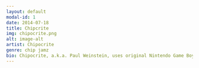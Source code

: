 ```yaml
---
layout: default
modal-id: 1
date: 2014-07-18
title: Chipcrite
img: chipocrite.png
alt: image-alt
artist: Chipocrite
genre: chip jamz
bio: Chipocrite, a.k.a. Paul Weinstein, uses original Nintendo Game Boys, often accompanied by bass, guitar, drums and/or other lo-fi sequencers, to create complex audio masterpieces. His multifaceted but catchy compositions combine the game sounds of his childhood with modern music influences. Once an 8static mainstay (and a former member of the production team), he’s excited to return to the stage following a five-year break in performing!
---
```

